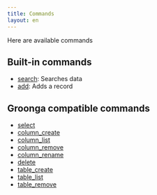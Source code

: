 ```yaml
---
title: Commands
layout: en
---
```


Here are available commands

## Built-in commands

 * [search](search/): Searches data
 * [add](add/): Adds a record

## Groonga compatible commands

 * [select](select/)
 * [column_create](column-create/)
 * [column_list](column-list/)
 * [column_remove](column-remove/)
 * [column_rename](column-rename/)
 * [delete](delete/)
 * [table_create](table-create/)
 * [table_list](table-list/)
 * [table_remove](table-remove/)
